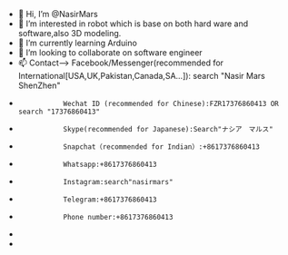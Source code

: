 - 👋 Hi, I’m @NasirMars
- 👀 I’m interested in robot which is base on both hard ware and  software,also 3D modeling.
- 🌱 I’m currently learning Arduino
- 💞️ I’m looking to collaborate on software engineer
- 📫 Contact-->  Facebook/Messenger(recommended for International[USA,UK,Pakistan,Canada,SA...]): search "Nasir Mars ShenZhen"
-                Wechat ID (recommended for Chinese):FZR17376860413 OR search "17376860413"
-                Skype(recommended for Japanese):Search"ナシア　マルス"
-                Snapchat（recommended for Indian）:+8617376860413
-                Whatsapp:+8617376860413
-                Instagram:search"nasirmars"
-                Telegram:+8617376860413
-                Phone number:+8617376860413              
-                
-                

<!---
NasirMars/NasirMars is a ✨ special ✨ repository because its `README.md` (this file) appears on your GitHub profile.
You can click the Preview link to take a look at your changes.
--->
